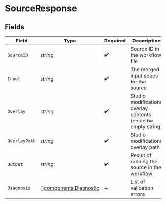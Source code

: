 # SourceResponse


## Fields

| Field                                                            | Type                                                             | Required                                                         | Description                                                      |
| ---------------------------------------------------------------- | ---------------------------------------------------------------- | ---------------------------------------------------------------- | ---------------------------------------------------------------- |
| `SourceID`                                                       | *string*                                                         | :heavy_check_mark:                                               | Source ID in the workflow file                                   |
| `Input`                                                          | *string*                                                         | :heavy_check_mark:                                               | The merged input specs for the source                            |
| `Overlay`                                                        | *string*                                                         | :heavy_check_mark:                                               | Studio modifications overlay contents (could be empty string)    |
| `OverlayPath`                                                    | *string*                                                         | :heavy_check_mark:                                               | Studio modifications overlay path                                |
| `Output`                                                         | *string*                                                         | :heavy_check_mark:                                               | Result of running the source in the workflow                     |
| `Diagnosis`                                                      | [][components.Diagnostic](../../models/components/diagnostic.md) | :heavy_minus_sign:                                               | List of validation errors                                        |